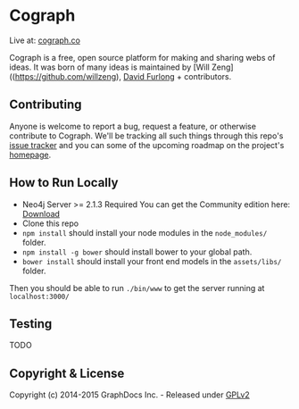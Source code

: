 Cograph
=====
Live at: [cograph.co](http://cograph.co)


Cograph is a free, open source platform for making and sharing webs of ideas.
It was born of many ideas is maintained by [Will Zeng]((https://github.com/willzeng), [David Furlong](https://github.com/davidfurlong/) + contributors.

Contributing
----------
Anyone is welcome to report a bug, request a feature, or otherwise contribute to Cograph.  We'll be tracking all such things through this repo's [issue tracker](https://github.com/willzeng/cograph/issues) and you can some of the upcoming roadmap on the project's [homepage](http://cograph.co).

How to Run Locally
----------

- Neo4j Server >= 2.1.3 Required
You can get the Community edition here: [Download](http://neo4j.com/download-4/?utm_expid=86168100-4.4jhtKky8TSanVw1z1BH-8A.3&utm_referrer=http%3A%2F%2Fneo4j.com%2F)
- Clone this repo
- `npm install` should install your node modules in the `node_modules/` folder.
- `npm install -g bower` should install bower to your global path.
- `bower install` should install your front end models in the `assets/libs/` folder.

Then you should be able to run `./bin/www` to get the server running at `localhost:3000/`

Testing
-------
TODO

Copyright & License
-------
Copyright (c) 2014-2015 GraphDocs Inc. - Released under [GPLv2](https://github.com/willzeng/cograph/blob/dev/LICENSE)
